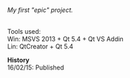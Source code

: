 <h6>My first "epic" project.<br></h6>

Tools used:<br>
Win: MSVS 2013 + Qt 5.4 + Qt VS Addin<br>
Lin: QtCreator + Qt 5.4<br>

<b>History</b><br>
16/02/15: Published

